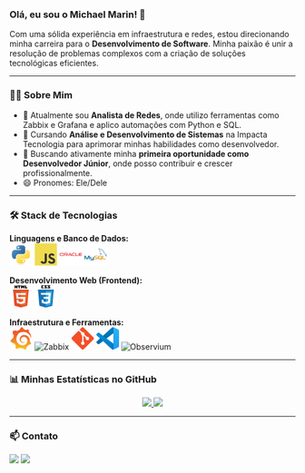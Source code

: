 ### Olá, eu sou o Michael Marin! 👋

<p align="left">
  Com uma sólida experiência em infraestrutura e redes, estou direcionando minha carreira para o <strong>Desenvolvimento de Software</strong>. Minha paixão é unir a resolução de problemas complexos com a criação de soluções tecnológicas eficientes.
</p>

---

### 👨‍💻 Sobre Mim

- 🔭 Atualmente sou <strong>Analista de Redes</strong>, onde utilizo ferramentas como Zabbix e Grafana e aplico automações com Python e SQL.
- 🌱 Cursando <strong>Análise e Desenvolvimento de Sistemas</strong> na Impacta Tecnologia para aprimorar minhas habilidades como desenvolvedor.
- 🎯 Buscando ativamente minha <strong>primeira oportunidade como Desenvolvedor Júnior</strong>, onde posso contribuir e crescer profissionalmente.
- 😄 Pronomes: Ele/Dele

---

### 🛠️ Stack de Tecnologias

<p>
  <strong>Linguagens e Banco de Dados:</strong><br>
  <img alt="Python" height="40" width="40" src="https://raw.githubusercontent.com/devicons/devicon/master/icons/python/python-original.svg">
  <img alt="JavaScript" height="40" width="40" src="https://raw.githubusercontent.com/devicons/devicon/master/icons/javascript/javascript-original.svg">
  <img alt="Oracle" height="40" width="40" src="https://raw.githubusercontent.com/devicons/devicon/master/icons/oracle/oracle-original.svg">
  <img alt="MySQL" height="40" width="40" src="https://raw.githubusercontent.com/devicons/devicon/master/icons/mysql/mysql-original-wordmark.svg">
</p>
<p>
  <strong>Desenvolvimento Web (Frontend):</strong><br>
  <img alt="HTML5" height="40" width="40" src="https://raw.githubusercontent.com/devicons/devicon/master/icons/html5/html5-original-wordmark.svg">
  <img alt="CSS3" height="40" width="40" src="https://raw.githubusercontent.com/devicons/devicon/master/icons/css3/css3-original-wordmark.svg">
</p>
<p>
  <strong>Infraestrutura e Ferramentas:</strong><br>
  <img alt="Grafana" height="40" width="40" src="https://raw.githubusercontent.com/devicons/devicon/master/icons/grafana/grafana-original.svg">
  <img alt="Zabbix" height="40" width="50" src="https://avatars.githubusercontent.com/u/4561226?s=48&v=4" />
  <img alt="Git" height="40" width="40" src="https://raw.githubusercontent.com/devicons/devicon/master/icons/git/git-original.svg">
  <img alt="VSCode" height="40" width="40" src="https://raw.githubusercontent.com/devicons/devicon/master/icons/vscode/vscode-original.svg">
  <img alt="Observium" src="https://img.shields.io/badge/Observium-5A697B?style=for-the-badge">
</p>

---

### 📊 Minhas Estatísticas no GitHub

<div align="center">
  <a href="https://github.com/michaelwmarin">
  <img height="150em" src="https://github-readme-stats.vercel.app/api?username=michaelwmarin&show_icons=true&theme=merko&include_all_commits=true&count_private=true"/>
  <img height="150em" src="https://github-readme-stats.vercel.app/api/top-langs/?username=michaelwmarin&layout=compact&langs_count=7&theme=merko"/>
  </a>
</div>

---

### 📫 Contato
<div> 
  <a href="https://www.linkedin.com/in/michael-marin-630091186/" target="_blank"><img src="https://img.shields.io/badge/-LinkedIn-%230077B5?style=for-the-badge&logo=linkedin&logoColor=white" target="_blank"></a>
  <a href="mailto:contatomichaelwillian62@gmail.com"><img src="https://img.shields.io/badge/-Gmail-%23333?style=for-the-badge&logo=gmail&logoColor=white" target="_blank"></a>
  </div>
